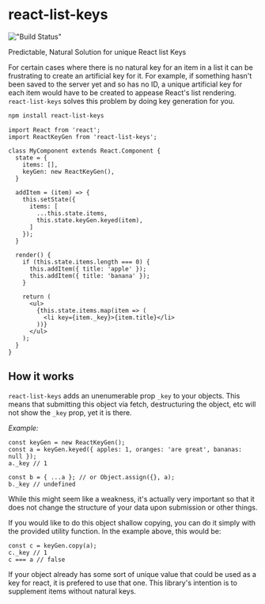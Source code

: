 # react-list-keys

!["Build Status"](https://travis-ci.org/chrants/react-list-keys.svg?branch=master "Build status")

Predictable, Natural Solution for unique React list Keys

For certain cases where there is no natural key for an item in a list it can be frustrating to create an artificial key for it. 
For example, if something hasn't been saved to the server yet and so has no ID, a unique artificial key for each item would have to be created to appease React's list rendering.
`react-list-keys` solves this problem by doing key generation for you.

```bash
npm install react-list-keys
```

```node
import React from 'react';
import ReactKeyGen from 'react-list-keys';

class MyComponent extends React.Component {
  state = {
    items: [],
    keyGen: new ReactKeyGen(),
  }

  addItem = (item) => {
    this.setState({
      items: [
        ...this.state.items,
        this.state.keyGen.keyed(item),
      ]
    });
  }

  render() {
    if (this.state.items.length === 0) {
      this.addItem({ title: 'apple' });
      this.addItem({ title: 'banana' });
    }

    return (
      <ul>
        {this.state.items.map(item => (
          <li key={item._key}>{item.title}</li>
        ))}
      </ul>
    );
  }
}
```

## How it works
`react-list-keys` adds an unenumerable prop `_key` to your objects.
This means that submitting this object via fetch, destructuring the object,
etc will not show the `_key` prop, yet it is there.

*Example:*

```node
const keyGen = new ReactKeyGen();
const a = keyGen.keyed({ apples: 1, oranges: 'are great', bananas: null });
a._key // 1

const b = { ...a }; // or Object.assign({}, a);
b._key // undefined
```

While this might seem like a weakness, it's actually very important so that it does not change the structure of your data upon submission or other things.

If you would like to do this object shallow copying, you can do it simply with the provided utility function. In the example above, this would be:

```node
const c = keyGen.copy(a);
c._key // 1
c === a // false
```

If your object already has some sort of unique value that could be used as a key for react, it is prefered to use that one. This library's intention is to supplement items without natural keys.
